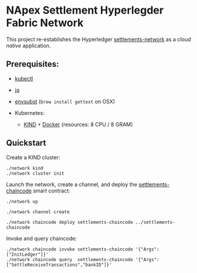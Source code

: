 # NApex Settlement Hyperlegder Fabric Network

This project re-establishes the Hyperledger [settlements-network](../settlements-network) as a _cloud native_ application.

## Prerequisites:

- [kubectl](https://kubernetes.io/docs/tasks/tools/)
- [jq](https://stedolan.github.io/jq/)
- [envsubst](https://www.gnu.org/software/gettext/manual/html_node/envsubst-Invocation.html) (`brew install gettext` on OSX)

- Kubernetes:
  - [KIND](https://kind.sigs.k8s.io/docs/user/quick-start/#installation) + [Docker](https://www.docker.com) (resources: 8 CPU / 8 GRAM)

## Quickstart

Create a KIND cluster:

```shell
./network kind
./network cluster init
```

Launch the network, create a channel, and deploy the [settlements-chaincode](../chaincode/) smart contract:

```shell
./network up

./network channel create

./network chaincode deploy settlements-chaincode ../settlements-chaincode

```

Invoke and query chaincode:

```shell
./network chaincode invoke settlements-chaincode '{"Args":["InitLedger"]}'
./network chaincode query  settlements-chaincode '{"Args":["SettleReceiveTransactions","bankID"]}'
```
